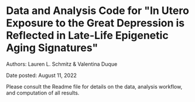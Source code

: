 # Data and Analysis Code for "In Utero Exposure to the Great Depression is Reflected in Late-Life Epigenetic Aging Signatures" 
Authors: Lauren L. Schmitz & Valentina Duque

Date posted: August 11, 2022

Please consult the Readme file for details on the data, analysis workflow, and computation of all results.
